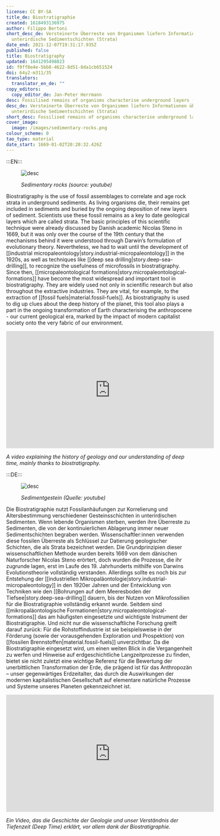 ```yaml
---
license: CC BY-SA
title_de: Biostratigraphie
created: 1618493136975
author: Filippo Bertoni
short_desc_de: Versteinerte Überreste von Organismen liefern Informationen über
  unterirdische Sedimentschichten (Strata)
date_end: 2021-12-07T19:31:17.935Z
published: false
title: Biostratigraphy
updated: 1641295498823
id: f0ff8e4e-5bb8-4622-8d51-8da1cb651524
doi: 64y2-m311/35
translators:
  translator_en_de: ""
copy_editors:
  copy_editor_de: Jan-Peter Herrmann
desc: Fossilised remains of organisms characterise underground layers (strata)
desc_de: Versteinerte Überreste von Organismen liefern Informationen über
  unterirdische Sedimentschichten (Strata)
short_desc: Fossilised remains of organisms characterise underground layers (strata)
cover_image:
  image: /images/sedimentary-rocks.png
colour_scheme: 0
tao_type: material
date_start: 1669-01-02T20:20:32.426Z
---
```


:::EN:::

<figure>

![desc](/images/filo/sedimentary-rocks.png)

<figcaption>

_Sedimentary rocks (source: youtube)_

</figcaption>

</figure>

Biostratigraphy is the use of fossil assemblages to correlate and age rock strata in underground sediments. As living organisms die, their remains get included in sediments and buried by the ongoing deposition of new layers of sediment. Scientists use these fossil remains as a key to date geological layers which are called strata. The basic principles of this scientific technique were already discussed by Danish academic Nicolas Steno in 1669, but it was only over the course of the 19th century that the mechanisms behind it were understood through Darwin’s formulation of evolutionary theory. Nevertheless, we had to wait until the development of [[industrial micropaleontology|story.industrial-micropaleontology]] in the 1920s, as well as techniques like [[deep sea drilling|story.deep-sea-drilling]], to recognize the usefulness of microfossils in biostratigraphy. Since then, [[micropaleontological formations|story.micropaleontological-formations]] have become the most widespread and important tool in biostratigraphy. They are widely used not only in scientific research but also throughout the extractive industries. They are vital, for example, to the extraction of [[fossil fuels|material.fossil-fuels]]. As biostratigraphy is used to dig up clues about the deep history of the planet, this tool also plays a part in the ongoing transformation of Earth characterising the anthropocene - our current geological era, marked by the impact of modern capitalist society onto the very fabric of our environment.

<iframe width="560" height="315" src="https://www.youtube-nocookie.com/embed/rWp5ZpJAIAE?controls=0" title="YouTube video player" frameborder="0" allow="accelerometer; autoplay; clipboard-write; encrypted-media; gyroscope; picture-in-picture" allowfullscreen></iframe>

<figcaption>

_A video explaining the history of geology and our understanding of deep time, mainly thanks to biostratigraphy._

</figcaption>

:::DE:::

<figure>

![desc](/images/filo/sedimentary-rocks.png)

<figcaption>

_Sedimentgestein (Quelle: youtube)_

</figcaption>

</figure>

Die Biostratigraphie nutzt Fossilanhäufungen zur Korrelierung und Altersbestimmung verschiedener Gesteinsschichten in unterirdischen Sedimenten. Wenn lebende Organismen sterben, werden ihre Überreste zu Sedimenten, die von der kontinuierlichen Ablagerung immer neuer Sedimentschichten begraben werden. Wissenschaftler:innen verwenden diese fossilen Überreste als Schlüssel zur Datierung geologischer Schichten, die als Strata bezeichnet werden. Die Grundprinzipien dieser wissenschaftlichen Methode wurden bereits 1669 von dem dänischen Naturforscher Nicolas Steno erörtert, doch wurden die Prozesse, die ihr zugrunde lagen, erst im Laufe des 19. Jahrhunderts mithilfe von Darwins Evolutionstheorie vollständig verstanden. Allerdings sollte es noch bis zur Entstehung der [[industriellen Mikropaläontologie|story.industrial-micropaleontology]] in den 1920er Jahren und der Entwicklung von Techniken wie den [[Bohrungen auf dem Meeresboden der Tiefsee|story.deep-sea-drilling]] dauern, bis der Nutzen von Mikrofossilien für die Biostratigraphie vollständig erkannt wurde. Seitdem sind [[mikropaläontologische Formationen|story.micropaleontological-formations]] das am häufigsten eingesetzte und wichtigste Instrument der Biostratigraphie. Und nicht nur die wissenschaftliche Forschung greift darauf zurück: Für die Rohstoffindustrie ist sie beispielsweise in der Förderung (sowie der vorausgehenden Exploration und Prospektion) von [[fossilen Brennstoffen|material.fossil-fuels]] unverzichtbar. Da die Biostratigraphie eingesetzt wird, um einen weiten Blick in die Vergangenheit zu werfen und Hinweise auf erdgeschichtliche Langzeitprozesse zu finden, bietet sie nicht zuletzt eine wichtige Referenz für die Bewertung der unerbittlichen Transformation der Erde, die prägend ist für das Anthropozän – unser gegenwärtiges Erdzeitalter, das durch die Auswirkungen der modernen kapitalistischen Gesellschaft auf elementare natürliche Prozesse und Systeme unseres Planeten gekennzeichnet ist.

<iframe width="560" height="315" src="https://www.youtube-nocookie.com/embed/rWp5ZpJAIAE?controls=0" title="YouTube video player" frameborder="0" allow="accelerometer; autoplay; clipboard-write; encrypted-media; gyroscope; picture-in-picture" allowfullscreen></iframe>

<figcaption>

_Ein Video, das die Geschichte der Geologie und unser Verständnis der Tiefenzeit (Deep Time) erklärt, vor allem dank der Biostratigraphie._

</figcaption>